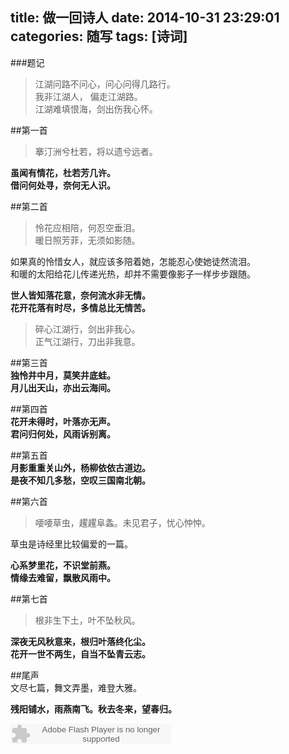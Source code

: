 title: 做一回诗人
date: 2014-10-31 23:29:01
categories: 随写
tags: [诗词]
---

###题记
> 江湖问路不问心，问心问得几路行。  
   我非江湖人， 偏走江湖路。  
   江湖难填恨海，剑出伤我心怀。 

##第一首 
> 搴汀洲兮杜若，将以遗兮远者。  

**虽闻有情花，杜若芳几许。**    
**借问何处寻，奈何无人识。**  

##第二首  
> 怜花应相陪，何忍空垂泪。  
   暖日照芳菲，无须如影随。  

如果真的怜惜女人，就应该多陪着她，怎能忍心使她徒然流泪。  
和暖的太阳给花儿传递光热，却并不需要像影子一样步步跟随。  

**世人皆知落花意，奈何流水非无情。**    
**花开花落有时尽，多情总比无情苦。**    

> 碎心江湖行，剑出非我心。  
   正气江湖行，刀出非我意。  

##第三首  
**独怜井中月，莫笑井底蛙。**    
**月儿出天山，亦出云海间。**    

##第四首  
**花开未得时，叶落亦无声。**    
**君问归何处，风雨诉别离。**    

##第五首  
**月影重重关山外，杨柳依依古道边。**    
**是夜不知几多愁，空叹三国南北朝。**    

##第六首  
>  喓喓草虫，趯趯阜螽。未见君子，忧心忡忡。  

草虫是诗经里比较偏爱的一篇。  

**心系梦里花，不识堂前燕。**    
**情缘去难留，飘散风雨中。**    

##第七首  
> 根非生下土，叶不坠秋风。  

**深夜无风秋意来，根归叶落终化尘。**    
**花开一世不两生，自当不坠青云志。**   

##尾声  
文尽七篇，舞文弄墨，难登大雅。  

**残阳铺水，雨燕南飞。秋去冬来，望春归。**    

<embed src="http://www.xiami.com/widget/0_1770860550/singlePlayer.swf" type="application/x-shockwave-flash" width="257" height="33" wmode="transparent"></embed>
